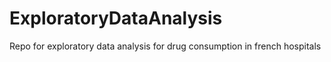 # ExploratoryDataAnalysis
Repo for exploratory data analysis for drug consumption in french hospitals
